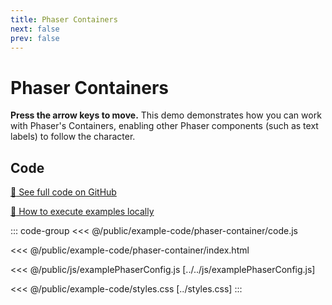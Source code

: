 ```yaml
---
title: Phaser Containers
next: false
prev: false
---
```


<script setup>
import ExampleFrame from '../../components/ExampleFrame.vue';
</script>

# Phaser Containers

**Press the arrow keys to move.** This demo demonstrates how you can work with Phaser's Containers, enabling other Phaser components (such as text labels) to follow the character.

<ExampleFrame :src="'../../example-code/phaser-container/index.html'" />

## Code

[:link: See full code on GitHub](https://github.com/Annoraaq/grid-engine/tree/master/docs/public/example-code/phaser-container)

[:open_book: How to execute examples locally](https://annoraaq.github.io/grid-engine/usage/execute-examples-locally/index.html)

::: code-group
<<< @/public/example-code/phaser-container/code.js

<<< @/public/example-code/phaser-container/index.html

<<< @/public/js/examplePhaserConfig.js [../../js/examplePhaserConfig.js]

<<< @/public/example-code/styles.css [../styles.css]
:::
